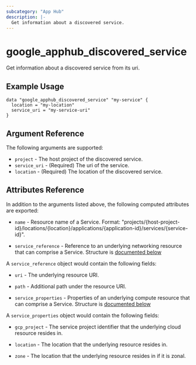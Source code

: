 ```yaml
---
subcategory: "App Hub"
description: |-
  Get information about a discovered service.
---
```


# google_apphub_discovered_service

Get information about a discovered service from its uri.


## Example Usage


```hcl
data "google_apphub_discovered_service" "my-service" {
  location = "my-location"
  service_uri = "my-service-uri"
}
```

## Argument Reference

The following arguments are supported:

* `project` - The host project of the discovered service.
* `service_uri` - (Required) The uri of the service.
* `location` - (Required) The location of the discovered service.

## Attributes Reference

In addition to the arguments listed above, the following computed attributes are exported:

* `name` - Resource name of a Service. Format: "projects/{host-project-id}/locations/{location}/applications/{application-id}/services/{service-id}".

* `service_reference` - Reference to an underlying networking resource that can comprise a Service. Structure is [documented below](#nested_service_reference)

<a name="nested_service_reference"></a>A `service_reference` object would contain the following fields:

* `uri` - The underlying resource URI.

* `path` - Additional path under the resource URI.

* `service_properties` - Properties of an underlying compute resource that can comprise a Service. Structure is [documented below](#nested_service_properties)

<a name="nested_service_properties"></a>A `service_properties` object would contain the following fields:

* `gcp_project` - The service project identifier that the underlying cloud resource resides in.

* `location` - The location that the underlying resource resides in.

* `zone` - The location that the underlying resource resides in if it is zonal.
